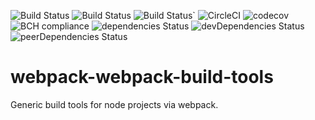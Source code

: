 ![Build Status](https://img.shields.io/github/repo-size/yurikrupnik/webpack-build-tools.svg)
![Build Status](https://img.shields.io/github/languages/code-size/yurikrupnik/webpack-build-tools.svg)
![Build Status](https://img.shields.io/bundlephobia/min/webpack-build-tools.svg)`
![CircleCI](https://circleci.com/gh/yurikrupnik/webpack-build-tools.svg?style=svg)
![codecov](https://codecov.io/gh/yurikrupnik/webpack-build-tools/branch/master/graph/badge.svg)
![BCH compliance](https://bettercodehub.com/edge/badge/yurikrupnik/webpack-build-tools?branch=master)
![dependencies Status](https://david-dm.org/yurikrupnik/webpack-build-tools/status.svg)
![devDependencies Status](https://david-dm.org/yurikrupnik/webpack-build-tools/dev-status.svg)
![peerDependencies Status](https://david-dm.org/yurikrupnik/webpack-build-tools/peer-status.svg)

# webpack-webpack-build-tools
Generic build tools for node projects via webpack.
